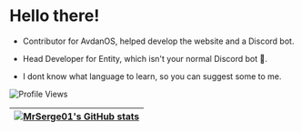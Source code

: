 # Hello there!
- Contributor for AvdanOS, helped develop the website and a Discord bot.

- Head Developer for Entity, which isn't your normal Discord bot 👀.

- I dont know what language to learn, so you can suggest some to me.

<img src="https://komarev.com/ghpvc/?username=MrSerge01" alt="Profile Views" />

| [![MrSerge01's GitHub stats](https://github-readme-stats.vercel.app/api?username=MrSerge01&show_icons=true&theme=tokyonight&count_private=true&hide=issues,stars&bg_color=000000)](https://github.com/MrSerge01) |
| ------------- |
